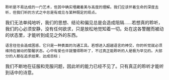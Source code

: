     聆听是不易达成的一门艺术，但其中确实埋藏着美与高度的理解。我们应该怀着生命的深度去听，但我们听的方式之中总是有成见与某种既定的观点。
我们无法单纯地听，我们的思想、结论和偏见总是会造成阻隔……若想真的聆听，我们的心必须安静，没有任何欲求，只是放松地觉知着一切。处在这各警醒而被动的状态里，才能听到成见之外的东西。

    语言往往会造成困惑，它只是一种表面的沟通工具。若想进入超越语言的神交，你的听觉就必须维持在被动的警醒状态。心中有爱也许就懂得聆听了，不过真正能聆听的人是极为罕见的。大部分的人都在追求结果，达成目标；
我们不断地在征服和克服问题，因此听的能力已经不见了。只有真正的聆听才能听到话中的诗意。
